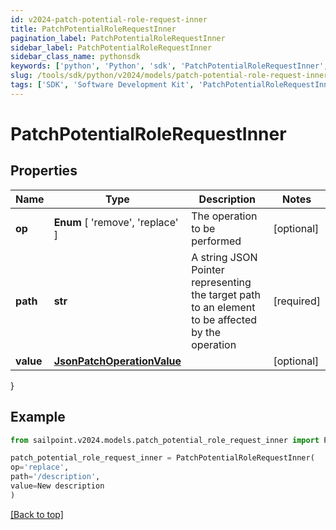 ```yaml
---
id: v2024-patch-potential-role-request-inner
title: PatchPotentialRoleRequestInner
pagination_label: PatchPotentialRoleRequestInner
sidebar_label: PatchPotentialRoleRequestInner
sidebar_class_name: pythonsdk
keywords: ['python', 'Python', 'sdk', 'PatchPotentialRoleRequestInner', 'V2024PatchPotentialRoleRequestInner'] 
slug: /tools/sdk/python/v2024/models/patch-potential-role-request-inner
tags: ['SDK', 'Software Development Kit', 'PatchPotentialRoleRequestInner', 'V2024PatchPotentialRoleRequestInner']
---
```


# PatchPotentialRoleRequestInner


## Properties

Name | Type | Description | Notes
------------ | ------------- | ------------- | -------------
**op** |  **Enum** [  'remove',    'replace' ] | The operation to be performed | [optional] 
**path** | **str** | A string JSON Pointer representing the target path to an element to be affected by the operation | [required]
**value** | [**JsonPatchOperationValue**](json-patch-operation-value) |  | [optional] 
}

## Example

```python
from sailpoint.v2024.models.patch_potential_role_request_inner import PatchPotentialRoleRequestInner

patch_potential_role_request_inner = PatchPotentialRoleRequestInner(
op='replace',
path='/description',
value=New description
)

```
[[Back to top]](#) 

